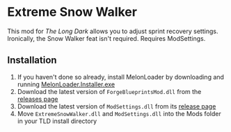 ﻿# Extreme Snow Walker

This mod for *The Long Dark* allows you to adjust sprint recovery settings. Ironically, the Snow Walker feat isn't required. Requires ModSettings.

## Installation

1. If you haven't done so already, install MelonLoader by downloading and running [MelonLoader.Installer.exe](https://github.com/HerpDerpinstine/MelonLoader/releases/latest/download/MelonLoader.Installer.exe)
2. Download the latest version of `ForgeBlueprintsMod.dll` from the [releases page](https://github.com/ds5678/ExtremeSnowWalker/releases)
3. Download the latest version of `ModSettings.dll` from its [release page](https://github.com/zeobviouslyfakeacc/ModSettings/releases)
4. Move `ExtremeSnowWalker.dll` and `ModSettings.dll` into the Mods folder in your TLD install directory
